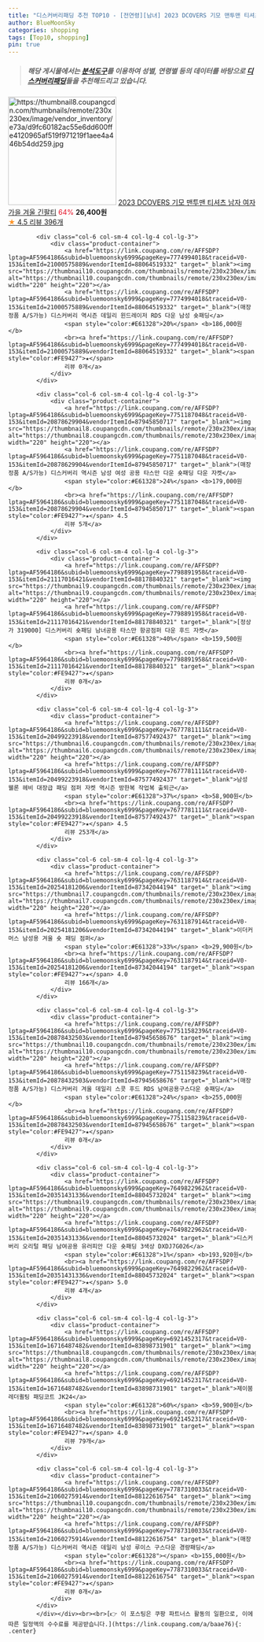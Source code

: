```yaml
---
title: "디스커버리패딩 추천 TOP10 - [전연령][남녀] 2023 DCOVERS 기모 맨투맨 티셔츠 남자 여자 가을 겨울 긴팔티"
author: BlueMoonSky
categories: shopping
tags: [Top10, shopping]
pin: true
---
```


> ##### 해당 게시물에서는 [**분석도구**](https://itemscout.io/)를 이용하여 **성별**, **연령별** 등의 데이터를 바탕으로 [**디스커버리패딩**](https://link.coupang.com/a/baae76)들을 추천해드리고 있습니다.
<div class="container"><div class="row">
            <div class="col-6 col-sm-4 col-lg-4 col-lg-3">
                <div class="product-container">
                    <a href="https://link.coupang.com/re/AFFSDP?lptag=AF5964186&subid=bluemoonsky6999&pageKey=7614381087&traceid=V0-153&itemId=20173806780&vendorItemId=87501202654" target="_blank"><img src="https://thumbnail8.coupangcdn.com/thumbnails/remote/230x230ex/image/vendor_inventory/e73a/d9fc60182ac55e6dd600ffe4120965af519f971219f1aee4a446b54dd259.jpg" alt="https://thumbnail8.coupangcdn.com/thumbnails/remote/230x230ex/image/vendor_inventory/e73a/d9fc60182ac55e6dd600ffe4120965af519f971219f1aee4a446b54dd259.jpg" width="220" height="220"></a>
                    <a href="https://link.coupang.com/re/AFFSDP?lptag=AF5964186&subid=bluemoonsky6999&pageKey=7614381087&traceid=V0-153&itemId=20173806780&vendorItemId=87501202654" target="_blank">2023 DCOVERS 기모 맨투맨 티셔츠 남자 여자 가을 겨울 긴팔티</a>
                    <span style="color:#E61328">64%</span> <b>26,400원</b>
                    <br><a href="https://link.coupang.com/re/AFFSDP?lptag=AF5964186&subid=bluemoonsky6999&pageKey=7614381087&traceid=V0-153&itemId=20173806780&vendorItemId=87501202654" target="_blank"><span style="color:#FE9427">★</span> 4.5
                    리뷰 396개</a>
                </div>
            </div>
            
            <div class="col-6 col-sm-4 col-lg-4 col-lg-3">
                <div class="product-container">
                    <a href="https://link.coupang.com/re/AFFSDP?lptag=AF5964186&subid=bluemoonsky6999&pageKey=7774994018&traceid=V0-153&itemId=21000575889&vendorItemId=88064519332" target="_blank"><img src="https://thumbnail10.coupangcdn.com/thumbnails/remote/230x230ex/image/vendor_inventory/5a9f/5f57fd169bf4398e279d2cc8394df06e6baa1d3d0723a60f7a856f9116a5.png" alt="https://thumbnail10.coupangcdn.com/thumbnails/remote/230x230ex/image/vendor_inventory/5a9f/5f57fd169bf4398e279d2cc8394df06e6baa1d3d0723a60f7a856f9116a5.png" width="220" height="220"></a>
                    <a href="https://link.coupang.com/re/AFFSDP?lptag=AF5964186&subid=bluemoonsky6999&pageKey=7774994018&traceid=V0-153&itemId=21000575889&vendorItemId=88064519332" target="_blank">(매장정품 A/S가능) 디스커버리 역시즌 데일리 윈드레이저 RDS 다운 남성 숏패딩</a>
                    <span style="color:#E61328">20%</span> <b>186,000원</b>
                    <br><a href="https://link.coupang.com/re/AFFSDP?lptag=AF5964186&subid=bluemoonsky6999&pageKey=7774994018&traceid=V0-153&itemId=21000575889&vendorItemId=88064519332" target="_blank"><span style="color:#FE9427">★</span> 
                    리뷰 0개</a>
                </div>
            </div>
            
            <div class="col-6 col-sm-4 col-lg-4 col-lg-3">
                <div class="product-container">
                    <a href="https://link.coupang.com/re/AFFSDP?lptag=AF5964186&subid=bluemoonsky6999&pageKey=7751187048&traceid=V0-153&itemId=20878629904&vendorItemId=87945850717" target="_blank"><img src="https://thumbnail8.coupangcdn.com/thumbnails/remote/230x230ex/image/vendor_inventory/cffb/300acf70b9cb6986ecb5b29f618edb71131c954fb8a15b556df06d208ac8.png" alt="https://thumbnail8.coupangcdn.com/thumbnails/remote/230x230ex/image/vendor_inventory/cffb/300acf70b9cb6986ecb5b29f618edb71131c954fb8a15b556df06d208ac8.png" width="220" height="220"></a>
                    <a href="https://link.coupang.com/re/AFFSDP?lptag=AF5964186&subid=bluemoonsky6999&pageKey=7751187048&traceid=V0-153&itemId=20878629904&vendorItemId=87945850717" target="_blank">(매장정품 A/S가능) 디스커버리 역시즌 남성 여성 공용 타스만 다운 숏패딩 다운 자켓</a>
                    <span style="color:#E61328">24%</span> <b>179,000원</b>
                    <br><a href="https://link.coupang.com/re/AFFSDP?lptag=AF5964186&subid=bluemoonsky6999&pageKey=7751187048&traceid=V0-153&itemId=20878629904&vendorItemId=87945850717" target="_blank"><span style="color:#FE9427">★</span> 4.5
                    리뷰 5개</a>
                </div>
            </div>
            
            <div class="col-6 col-sm-4 col-lg-4 col-lg-3">
                <div class="product-container">
                    <a href="https://link.coupang.com/re/AFFSDP?lptag=AF5964186&subid=bluemoonsky6999&pageKey=7798891958&traceid=V0-153&itemId=21117016421&vendorItemId=88178840321" target="_blank"><img src="https://thumbnail9.coupangcdn.com/thumbnails/remote/230x230ex/image/vendor_inventory/b9b8/697dca56ea1f3d26075e71516364eff96496337d0b599cb59986d280e551.png" alt="https://thumbnail9.coupangcdn.com/thumbnails/remote/230x230ex/image/vendor_inventory/b9b8/697dca56ea1f3d26075e71516364eff96496337d0b599cb59986d280e551.png" width="220" height="220"></a>
                    <a href="https://link.coupang.com/re/AFFSDP?lptag=AF5964186&subid=bluemoonsky6999&pageKey=7798891958&traceid=V0-153&itemId=21117016421&vendorItemId=88178840321" target="_blank">[정상가 319000] 디스커버리 숏패딩 남녀공용 타스만 항공점퍼 다운 후드 자켓</a>
                    <span style="color:#E61328">40%</span> <b>159,500원</b>
                    <br><a href="https://link.coupang.com/re/AFFSDP?lptag=AF5964186&subid=bluemoonsky6999&pageKey=7798891958&traceid=V0-153&itemId=21117016421&vendorItemId=88178840321" target="_blank"><span style="color:#FE9427">★</span> 
                    리뷰 0개</a>
                </div>
            </div>
            
            <div class="col-6 col-sm-4 col-lg-4 col-lg-3">
                <div class="product-container">
                    <a href="https://link.coupang.com/re/AFFSDP?lptag=AF5964186&subid=bluemoonsky6999&pageKey=7677781111&traceid=V0-153&itemId=20499223918&vendorItemId=87577492437" target="_blank"><img src="https://thumbnail6.coupangcdn.com/thumbnails/remote/230x230ex/image/vendor_inventory/69d6/70760925d58fd38c72f6e633eff481c36fd1e6ab16a275ecc953ca19640d.jpg" alt="https://thumbnail6.coupangcdn.com/thumbnails/remote/230x230ex/image/vendor_inventory/69d6/70760925d58fd38c72f6e633eff481c36fd1e6ab16a275ecc953ca19640d.jpg" width="220" height="220"></a>
                    <a href="https://link.coupang.com/re/AFFSDP?lptag=AF5964186&subid=bluemoonsky6999&pageKey=7677781111&traceid=V0-153&itemId=20499223918&vendorItemId=87577492437" target="_blank">남성 웰론 헤비 대장급 패딩 점퍼 자켓 역시즌 방한복 작업복 출퇴근</a>
                    <span style="color:#E61328">37%</span> <b>58,900원</b>
                    <br><a href="https://link.coupang.com/re/AFFSDP?lptag=AF5964186&subid=bluemoonsky6999&pageKey=7677781111&traceid=V0-153&itemId=20499223918&vendorItemId=87577492437" target="_blank"><span style="color:#FE9427">★</span> 4.5
                    리뷰 253개</a>
                </div>
            </div>
            
            <div class="col-6 col-sm-4 col-lg-4 col-lg-3">
                <div class="product-container">
                    <a href="https://link.coupang.com/re/AFFSDP?lptag=AF5964186&subid=bluemoonsky6999&pageKey=7631187914&traceid=V0-153&itemId=20254181206&vendorItemId=87342044194" target="_blank"><img src="https://thumbnail7.coupangcdn.com/thumbnails/remote/230x230ex/image/vendor_inventory/0b6a/10d0edc03bbf441fc95a80e24d4b001d7637e3d081f839d29536eba4aa61.png" alt="https://thumbnail7.coupangcdn.com/thumbnails/remote/230x230ex/image/vendor_inventory/0b6a/10d0edc03bbf441fc95a80e24d4b001d7637e3d081f839d29536eba4aa61.png" width="220" height="220"></a>
                    <a href="https://link.coupang.com/re/AFFSDP?lptag=AF5964186&subid=bluemoonsky6999&pageKey=7631187914&traceid=V0-153&itemId=20254181206&vendorItemId=87342044194" target="_blank">이더커머스 남성용 겨울 숏 패딩 점퍼</a>
                    <span style="color:#E61328">33%</span> <b>29,900원</b>
                    <br><a href="https://link.coupang.com/re/AFFSDP?lptag=AF5964186&subid=bluemoonsky6999&pageKey=7631187914&traceid=V0-153&itemId=20254181206&vendorItemId=87342044194" target="_blank"><span style="color:#FE9427">★</span> 4.0
                    리뷰 166개</a>
                </div>
            </div>
            
            <div class="col-6 col-sm-4 col-lg-4 col-lg-3">
                <div class="product-container">
                    <a href="https://link.coupang.com/re/AFFSDP?lptag=AF5964186&subid=bluemoonsky6999&pageKey=7751158239&traceid=V0-153&itemId=20878432503&vendorItemId=87945658676" target="_blank"><img src="https://thumbnail10.coupangcdn.com/thumbnails/remote/230x230ex/image/vendor_inventory/90b1/9a90a87c9e93b490b2b05f1de4a509904161d552058df9cbda3852b1050d.png" alt="https://thumbnail10.coupangcdn.com/thumbnails/remote/230x230ex/image/vendor_inventory/90b1/9a90a87c9e93b490b2b05f1de4a509904161d552058df9cbda3852b1050d.png" width="220" height="220"></a>
                    <a href="https://link.coupang.com/re/AFFSDP?lptag=AF5964186&subid=bluemoonsky6999&pageKey=7751158239&traceid=V0-153&itemId=20878432503&vendorItemId=87945658676" target="_blank">(매장정품 A/S가능) 디스커버리 겨울 데일리 스콧 후드 RDS 남여공용구스다운 숏패딩</a>
                    <span style="color:#E61328">24%</span> <b>255,000원</b>
                    <br><a href="https://link.coupang.com/re/AFFSDP?lptag=AF5964186&subid=bluemoonsky6999&pageKey=7751158239&traceid=V0-153&itemId=20878432503&vendorItemId=87945658676" target="_blank"><span style="color:#FE9427">★</span> 
                    리뷰 0개</a>
                </div>
            </div>
            
            <div class="col-6 col-sm-4 col-lg-4 col-lg-3">
                <div class="product-container">
                    <a href="https://link.coupang.com/re/AFFSDP?lptag=AF5964186&subid=bluemoonsky6999&pageKey=7649822962&traceid=V0-153&itemId=20351431336&vendorItemId=88045732024" target="_blank"><img src="https://thumbnail9.coupangcdn.com/thumbnails/remote/230x230ex/image/vendor_inventory/5f89/6d11d86b6a345419378cb7ddfe3e0d61ad57a42c03132008703d8730f8c6.jpg" alt="https://thumbnail9.coupangcdn.com/thumbnails/remote/230x230ex/image/vendor_inventory/5f89/6d11d86b6a345419378cb7ddfe3e0d61ad57a42c03132008703d8730f8c6.jpg" width="220" height="220"></a>
                    <a href="https://link.coupang.com/re/AFFSDP?lptag=AF5964186&subid=bluemoonsky6999&pageKey=7649822962&traceid=V0-153&itemId=20351431336&vendorItemId=88045732024" target="_blank">디스커버리 오리털 패딩 남여공용 유러피안 다운 숏패딩 3색상 DXDJ7G026</a>
                    <span style="color:#E61328">1%</span> <b>193,920원</b>
                    <br><a href="https://link.coupang.com/re/AFFSDP?lptag=AF5964186&subid=bluemoonsky6999&pageKey=7649822962&traceid=V0-153&itemId=20351431336&vendorItemId=88045732024" target="_blank"><span style="color:#FE9427">★</span> 5.0
                    리뷰 4개</a>
                </div>
            </div>
            
            <div class="col-6 col-sm-4 col-lg-4 col-lg-3">
                <div class="product-container">
                    <a href="https://link.coupang.com/re/AFFSDP?lptag=AF5964186&subid=bluemoonsky6999&pageKey=6921452317&traceid=V0-153&itemId=16716487482&vendorItemId=83898731901" target="_blank"><img src="https://thumbnail8.coupangcdn.com/thumbnails/remote/230x230ex/image/vendor_inventory/6aa2/d57837ad9162b1a734ee957af33d1980d75ab8f3da28715daf40dceb4ac6.jpg" alt="https://thumbnail8.coupangcdn.com/thumbnails/remote/230x230ex/image/vendor_inventory/6aa2/d57837ad9162b1a734ee957af33d1980d75ab8f3da28715daf40dceb4ac6.jpg" width="220" height="220"></a>
                    <a href="https://link.coupang.com/re/AFFSDP?lptag=AF5964186&subid=bluemoonsky6999&pageKey=6921452317&traceid=V0-153&itemId=16716487482&vendorItemId=83898731901" target="_blank">제이붐 레더퀼팅 패딩코트 JK24</a>
                    <span style="color:#E61328">60%</span> <b>59,900원</b>
                    <br><a href="https://link.coupang.com/re/AFFSDP?lptag=AF5964186&subid=bluemoonsky6999&pageKey=6921452317&traceid=V0-153&itemId=16716487482&vendorItemId=83898731901" target="_blank"><span style="color:#FE9427">★</span> 4.0
                    리뷰 79개</a>
                </div>
            </div>
            
            <div class="col-6 col-sm-4 col-lg-4 col-lg-3">
                <div class="product-container">
                    <a href="https://link.coupang.com/re/AFFSDP?lptag=AF5964186&subid=bluemoonsky6999&pageKey=7787310033&traceid=V0-153&itemId=21060275914&vendorItemId=88122616754" target="_blank"><img src="https://thumbnail10.coupangcdn.com/thumbnails/remote/230x230ex/image/vendor_inventory/e9e0/39c61aca2cbeeaf8fad2abfc64dd339e1ee0cc166c21b146602298cbe835.png" alt="https://thumbnail10.coupangcdn.com/thumbnails/remote/230x230ex/image/vendor_inventory/e9e0/39c61aca2cbeeaf8fad2abfc64dd339e1ee0cc166c21b146602298cbe835.png" width="220" height="220"></a>
                    <a href="https://link.coupang.com/re/AFFSDP?lptag=AF5964186&subid=bluemoonsky6999&pageKey=7787310033&traceid=V0-153&itemId=21060275914&vendorItemId=88122616754" target="_blank">(매장정품 A/S가능) 디스커버리 역시즌 데일리 남성 루이스 구스다운 경량패딩</a>
                    <span style="color:#E61328"></span> <b>155,000원</b>
                    <br><a href="https://link.coupang.com/re/AFFSDP?lptag=AF5964186&subid=bluemoonsky6999&pageKey=7787310033&traceid=V0-153&itemId=21060275914&vendorItemId=88122616754" target="_blank"><span style="color:#FE9427">★</span> 
                    리뷰 0개</a>
                </div>
            </div>
            </div></div><br><br>[👉 이 포스팅은 쿠팡 파트너스 활동의 일환으로, 이에 따른 일정액의 수수료를 제공받습니다.](https://link.coupang.com/a/baae76){: .center}